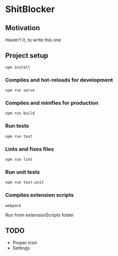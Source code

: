 # ShitBlocker

## Motivation
Haven't it, to write this one

## Project setup
```
npm install
```

### Compiles and hot-reloads for development
```
npm run serve
```

### Compiles and minifies for production
```
npm run build
```

### Run tests
```
npm run test
```

### Lints and fixes files
```
npm run lint
```

### Run unit tests
```
npm run test:unit
```

### Compiles extension scripts
```
webpack
```
Run from extensionScripts folder

## TODO

- Proper icon
- Settings

